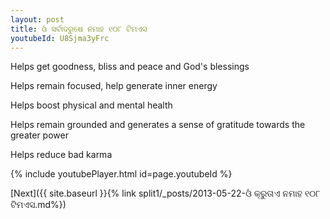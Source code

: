 ```yaml
---
layout: post
title: ଓଁ ସର୍ବାଦରୁଷେ ନମାହ ୧୦୮ ଟିମଏସ
youtubeId: U8Sjma3yFrc
---
```

 
 
Helps get goodness, bliss and peace and God's blessings
 
Helps remain focused, help generate inner energy 
 
Helps boost physical and mental health 
 
Helps remain grounded and generates a sense of gratitude towards the greater power 
 
Helps reduce bad karma
 
 
 
 


{% include youtubePlayer.html id=page.youtubeId %}
 
[Next]({{ site.baseurl }}{% link  split1/_posts/2013-05-22-ଓଁ କ୍ରୁତାଏ ନମାହ ୧୦୮ ଟିମଏସ.md%})
 
